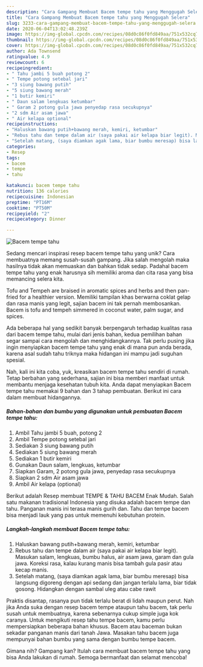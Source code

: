 ```yaml
---
description: "Cara Gampang Membuat Bacem tempe tahu yang Menggugah Selera"
title: "Cara Gampang Membuat Bacem tempe tahu yang Menggugah Selera"
slug: 3233-cara-gampang-membuat-bacem-tempe-tahu-yang-menggugah-selera
date: 2020-06-04T13:02:48.239Z
image: https://img-global.cpcdn.com/recipes/08d0c86f0fd849aa/751x532cq70/bacem-tempe-tahu-foto-resep-utama.jpg
thumbnail: https://img-global.cpcdn.com/recipes/08d0c86f0fd849aa/751x532cq70/bacem-tempe-tahu-foto-resep-utama.jpg
cover: https://img-global.cpcdn.com/recipes/08d0c86f0fd849aa/751x532cq70/bacem-tempe-tahu-foto-resep-utama.jpg
author: Ada Townsend
ratingvalue: 4.9
reviewcount: 6
recipeingredient:
- " Tahu jambi 5 buah potong 2"
- " Tempe potong setebal jari"
- "3 siung bawang putih"
- "5 siung bawang merah"
- "1 butir kemiri"
- " Daun salam lengkuas ketumbar"
- " Garam 2 potong gula jawa penyedap rasa secukupnya"
- "2 sdm Air asam jawa"
- " Air kelapa optional"
recipeinstructions:
- "Haluskan bawang putih+bawang merah, kemiri, ketumbar"
- "Rebus tahu dan tempe dalam air (saya pakai air kelapa biar legit). Masukan salam, lengkuas, bumbu halus, air asam jawa, garam dan gula jawa. Koreksi rasa, kalau kurang manis bisa tambah gula pasir atau kecap manis."
- "Setelah matang, (saya diamkan agak lama, biar bumbu meresap) bisa langsung digoreng dengan api sedang dan jangan terlalu lama, biar tidak gosong. Hidangkan dengan sambal uleg atau cabe rawit"
categories:
- Resep
tags:
- bacem
- tempe
- tahu

katakunci: bacem tempe tahu 
nutrition: 136 calories
recipecuisine: Indonesian
preptime: "PT16M"
cooktime: "PT50M"
recipeyield: "2"
recipecategory: Dinner

---
```



![Bacem tempe tahu](https://img-global.cpcdn.com/recipes/08d0c86f0fd849aa/751x532cq70/bacem-tempe-tahu-foto-resep-utama.jpg)

Sedang mencari inspirasi resep bacem tempe tahu yang unik? Cara membuatnya memang susah-susah gampang. Jika salah mengolah maka hasilnya tidak akan memuaskan dan bahkan tidak sedap. Padahal bacem tempe tahu yang enak harusnya sih memiliki aroma dan cita rasa yang bisa memancing selera kita.

Tofu and Tempeh are braised in aromatic spices and herbs and then pan-fried for a healthier version. Memiliki tampilan khas berwarna coklat gelap dan rasa manis yang legit, sajian bacem ini tak pernah membosankan. Bacem is tofu and tempeh simmered in coconut water, palm sugar, and spices.

Ada beberapa hal yang sedikit banyak berpengaruh terhadap kualitas rasa dari bacem tempe tahu, mulai dari jenis bahan, kedua pemilihan bahan segar sampai cara mengolah dan menghidangkannya. Tak perlu pusing jika ingin menyiapkan bacem tempe tahu yang enak di mana pun anda berada, karena asal sudah tahu triknya maka hidangan ini mampu jadi suguhan spesial.


Nah, kali ini kita coba, yuk, kreasikan bacem tempe tahu sendiri di rumah. Tetap berbahan yang sederhana, sajian ini bisa memberi manfaat untuk membantu menjaga kesehatan tubuh kita. Anda dapat menyiapkan Bacem tempe tahu memakai 9 bahan dan 3 tahap pembuatan. Berikut ini cara dalam membuat hidangannya.

<!--inarticleads1-->

##### Bahan-bahan dan bumbu yang digunakan untuk pembuatan Bacem tempe tahu:

1. Ambil  Tahu jambi 5 buah, potong 2
1. Ambil  Tempe potong setebal jari
1. Sediakan 3 siung bawang putih
1. Sediakan 5 siung bawang merah
1. Sediakan 1 butir kemiri
1. Gunakan  Daun salam, lengkuas, ketumbar
1. Siapkan  Garam, 2 potong gula jawa, penyedap rasa secukupnya
1. Siapkan 2 sdm Air asam jawa
1. Ambil  Air kelapa (optional)


Berikut adalah Resep membuat TEMPE &amp; TAHU BACEM Enak Mudah. Salah satu makanan tradisional Indonesia yang disuka adalah bacem tempe dan tahu. Panganan manis ini terasa manis gurih dan. Tahu dan tempe bacem bisa menjadi lauk yang pas untuk memenuhi kebutuhan protein. 

<!--inarticleads2-->

##### Langkah-langkah membuat Bacem tempe tahu:

1. Haluskan bawang putih+bawang merah, kemiri, ketumbar
1. Rebus tahu dan tempe dalam air (saya pakai air kelapa biar legit). Masukan salam, lengkuas, bumbu halus, air asam jawa, garam dan gula jawa. Koreksi rasa, kalau kurang manis bisa tambah gula pasir atau kecap manis.
1. Setelah matang, (saya diamkan agak lama, biar bumbu meresap) bisa langsung digoreng dengan api sedang dan jangan terlalu lama, biar tidak gosong. Hidangkan dengan sambal uleg atau cabe rawit


Praktis disantap, rasanya pun tidak terlalu berat di lidah maupun perut. Nah jika Anda suka dengan resep bacem tempe ataupun tahu bacem, tak perlu susah untuk membuatnya, karena sebenarnya cukup simple juga kok caranya. Untuk mengikuti resep tahu tempe bacem, kamu perlu mempersiapkan beberapa bahan khusus. Bacem atau baceman bukan sekadar panganan manis dari tanah Jawa. Masakan tahu bacem juga mempunyai bahan bumbu yang sama dengan bumbu tempe bacem. 

Gimana nih? Gampang kan? Itulah cara membuat bacem tempe tahu yang bisa Anda lakukan di rumah. Semoga bermanfaat dan selamat mencoba!
